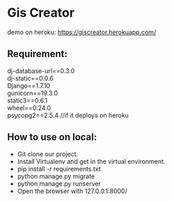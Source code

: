 # Gis Creator
demo on heroku: https://giscreator.herokuapp.com/

## Requirement:
dj-database-url==0.3.0  
dj-static==0.0.6  
Django==1.7.10  
gunicorn==19.3.0  
static3==0.6.1  
wheel==0.24.0  
psycopg2==2.5.4  //if it deploys on heroku  


## How to use on local:
- Git clone our project.
- Install Virtualenv and get in the virtual environment.
- pip install -r requirements.txt
- python manage.py migrate
- python manage.py runserver
- Open the browser with 127.0.0.1:8000/
